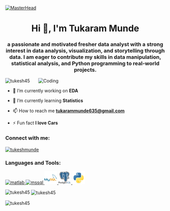 [![MasterHead](https://www.google.com/url?sa=i&url=https%3A%2F%2Fwww.itpt.co.uk%2Fcourses%2Fdata-analytics%2F&psig=AOvVaw3xEv8o98SVeTCAibZaV6JR&ust=1724932603758000&source=images&cd=vfe&opi=89978449&ved=0CBQQjRxqFwoTCOi0tfHQl4gDFQAAAAAdAAAAABAR)](https://github.com/Tukesh45)
<h1 align="center">Hi 👋, I'm Tukaram Munde</h1>
<h3 align="center">a passionate and motivated fresher data analyst with a strong interest in data analysis, visualization, and storytelling through data. I am eager to contribute my skills in data manipulation, statistical analysis, and Python programming to real-world projects.</h3>
<img align="right" alt="Coding" width="400" src="https://camo.githubusercontent.com/a2fb626ffa877649b899916221b7eb45499a68eeebdf6450b6ca187916af9cb2/68747470733a2f2f63646e2d696d616765732d312e6d656469756d2e636f6d2f6669742f742f313630302f3438302f302a31694944624c6333593371354b526b622e676966">

<p align="left"> <img src="https://komarev.com/ghpvc/?username=tukesh45&label=Profile%20views&color=0e75b6&style=flat" alt="tukesh45" /> </p>

- 🔭 I’m currently working on **EDA**

- 🌱 I’m currently learning **Statistics**

- 📫 How to reach me **tukarammunde635@gmail.com**

- ⚡ Fun fact **I love Cars**

<h3 align="left">Connect with me:</h3>
<p align="left">
<a href="https://instagram.com/tukeshmunde" target="blank"><img align="center" src="https://raw.githubusercontent.com/rahuldkjain/github-profile-readme-generator/master/src/images/icons/Social/instagram.svg" alt="tukeshmunde" height="30" width="40" /></a>
</p>

<h3 align="left">Languages and Tools:</h3>
<p align="left"> <a href="https://www.mathworks.com/" target="_blank" rel="noreferrer"> <img src="https://upload.wikimedia.org/wikipedia/commons/2/21/Matlab_Logo.png" alt="matlab" width="40" height="40"/> </a> <a href="https://www.microsoft.com/en-us/sql-server" target="_blank" rel="noreferrer"> <img src="https://www.svgrepo.com/show/303229/microsoft-sql-server-logo.svg" alt="mssql" width="40" height="40"/> </a> <a href="https://www.mysql.com/" target="_blank" rel="noreferrer"> <img src="https://raw.githubusercontent.com/devicons/devicon/master/icons/mysql/mysql-original-wordmark.svg" alt="mysql" width="40" height="40"/> </a> <a href="https://www.postgresql.org" target="_blank" rel="noreferrer"> <img src="https://raw.githubusercontent.com/devicons/devicon/master/icons/postgresql/postgresql-original-wordmark.svg" alt="postgresql" width="40" height="40"/> </a> <a href="https://www.python.org" target="_blank" rel="noreferrer"> <img src="https://raw.githubusercontent.com/devicons/devicon/master/icons/python/python-original.svg" alt="python" width="40" height="40"/> </a> </p>

<p><img align="left" src="https://github-readme-stats.vercel.app/api/top-langs?username=tukesh45&show_icons=true&locale=en&layout=compact" alt="tukesh45" /></p>

<p>&nbsp;<img align="center" src="https://github-readme-stats.vercel.app/api?username=tukesh45&show_icons=true&locale=en" alt="tukesh45" /></p>

<p><img align="center" src="https://github-readme-streak-stats.herokuapp.com/?user=tukesh45&" alt="tukesh45" /></p>

